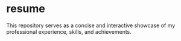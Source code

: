 # resume
This repository serves as a concise and interactive showcase of my professional experience, skills, and achievements.
